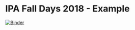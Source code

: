 # IPA Fall Days 2018 - Example

[![Binder](https://mybinder.org/badge.svg)](https://mybinder.org/v2/gh/maveme/IPA/master?filepath=Rascal.ipynb)

